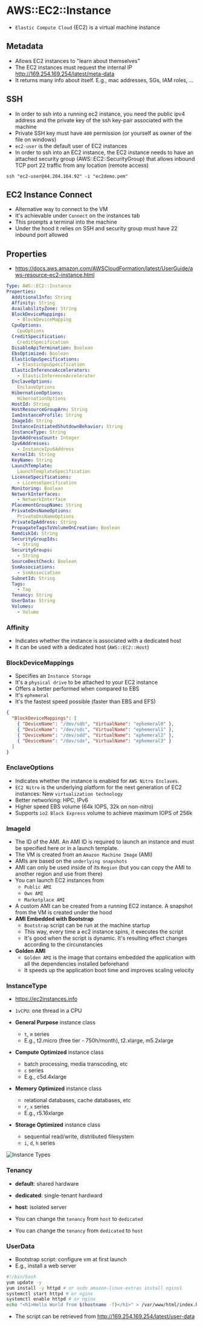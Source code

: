# AWS::EC2::Instance

- `Elastic Compute Cloud` (EC2) is a virtual machine instance

## Metadata

- Allows EC2 instances to "learn about themselves"
- The EC2 instances must request the internal IP <http://169.254.169.254/latest/meta-data>
- It returns many info about itself. E.g., mac addresses, SGs, IAM roles, ...

## SSH

- In order to ssh into a running ec2 instance, you need the public ipv4 address and the private key of the ssh key-pair associated with the machine
- Private SSH key must have `400` permission (or yourself as owner of the file on windows)
- `ec2-user` is the default user of EC2 instances
- In order to ssh into an EC2 instance, the EC2 instance needs to have an attached security group (AWS::EC2::SecurityGroup) that allows inbound TCP port 22 traffic from any location (remote access)

```shell
ssh "ec2-user@44.204.164.92" -i "ec2demo.pem"
```

## EC2 Instance Connect

- Alternative way to connect to the VM
- It's achievable under `Connect` on the instances tab
- This prompts a terminal into the machine
- Under the hood it relies on SSH and security group must have 22 inbound port allowed

## Properties

- <https://docs.aws.amazon.com/AWSCloudFormation/latest/UserGuide/aws-resource-ec2-instance.html>

```yaml
Type: AWS::EC2::Instance
Properties:
  AdditionalInfo: String
  Affinity: String
  AvailabilityZone: String
  BlockDeviceMappings:
    - BlockDeviceMapping
  CpuOptions:
    CpuOptions
  CreditSpecification:
    CreditSpecification
  DisableApiTermination: Boolean
  EbsOptimized: Boolean
  ElasticGpuSpecifications:
    - ElasticGpuSpecification
  ElasticInferenceAccelerators:
    - ElasticInferenceAccelerator
  EnclaveOptions:
    EnclaveOptions
  HibernationOptions:
    HibernationOptions
  HostId: String
  HostResourceGroupArn: String
  IamInstanceProfile: String
  ImageId: String
  InstanceInitiatedShutdownBehavior: String
  InstanceType: String
  Ipv6AddressCount: Integer
  Ipv6Addresses:
    - InstanceIpv6Address
  KernelId: String
  KeyName: String
  LaunchTemplate:
    LaunchTemplateSpecification
  LicenseSpecifications:
    - LicenseSpecification
  Monitoring: Boolean
  NetworkInterfaces:
    - NetworkInterface
  PlacementGroupName: String
  PrivateDnsNameOptions:
    PrivateDnsNameOptions
  PrivateIpAddress: String
  PropagateTagsToVolumeOnCreation: Boolean
  RamdiskId: String
  SecurityGroupIds:
    - String
  SecurityGroups:
    - String
  SourceDestCheck: Boolean
  SsmAssociations:
    - SsmAssociation
  SubnetId: String
  Tags:
    - Tag
  Tenancy: String
  UserData: String
  Volumes:
    - Volume
```

### Affinity

- Indicates whether the instance is associated with a dedicated host
- It can be used with a dedicated host (`AWS::EC2::Host`)

### BlockDeviceMappings

- Specifies an `Instance Storage`
- It's a `physical drive` to be attached to your EC2 instance
- Offers a better performed when compared to EBS
- It's `ephemeral`
- It's the fastest speed possible (faster than EBS and EFS)

```json
{
  "BlockDeviceMappings": [
    { "DeviceName": "/dev/sdb", "VirtualName": "ephemeral0" },
    { "DeviceName": "/dev/sdc", "VirtualName": "ephemeral1" },
    { "DeviceName": "/dev/sdd", "VirtualName": "ephemeral2" },
    { "DeviceName": "/dev/sde", "VirtualName": "ephemeral3" }
  ]
}
```

### EnclaveOptions

- Indicates whether the instance is enabled for `AWS Nitro Enclaves`.
- `EC2 Nitro` is the underlying platform for the next generation of EC2 instances: New `virtualization technology`
- Better networking: HPC, IPv6
- Higher speed EBS volume (64k IOPS, 32k on non-nitro)
- Supports `io2 Block Express` volume to achieve maximum IOPS of 256k

### ImageId

- The ID of the AMI. An AMI ID is required to launch an instance and must be specified here or in a launch template.
- The VM is created from an `Amazon Machine Image` (AMI)
- AMIs are based on the `underlying snapshots`
- AMI can only be used inside of its `Region` (but you can copy the AMI to another region and use from there)
- You can launch EC2 instances from
  - `Public AMI`
  - `Own AMI`
  - `Marketplace AMI`
- A custom AMI can be created from a running EC2 instance. A snapshot from the VM is created under the hood
- **AMI Embedded with Bootstrap**
  - `Bootstrap` script can be run at the machine startup
  - This way, every time a ec2 instance spins, it executes the script
  - It's good when the script is dynamic. It's resulting effect changes according to the circunstancies
- **Golden AMI**
  - `Golden AMI` is the image that contains embedded the application with all the dependencies installed beforehand
  - It speeds up the application boot time and improves scaling velocity

### InstanceType

- <https://ec2instances.info>
- `1vCPU`: one thread in a CPU

- **General Purpose** instance class
  - `t`, `m` series
  - E.g., t2.micro (free tier - 750h/month), t2.xlarge, m5.2xlarge
- **Compute Optimized** instance class
  - batch processing, media transcoding, etc
  - `c` series
  - E.g., c5d.4xlarge
- **Memory Optimized** instance class
  - relational databases, cache databases, etc
  - `r`, `x` series
  - E.g., r5.16xlarge
- **Storage Optimized** instance class
  - sequential read/write, distributed filesystem
  - `i`, `d`, `h` series

![Instance Types](.images/instance-types.png)

### Tenancy

- **default**: shared hardware
- **dedicated**: single-tenant hardward
- **host**: isolated server

- You can change the `tenancy` from `host` to `dedicated`
- You can change the `tenancy` from `dedicated` to `host`

### UserData

- Bootstrap script: configure vm at first launch
- E.g., install a web server

```bash
#!/bin/bash
yum update -y
yum install -y httpd # or sudo amazon-linux-extras install nginx1
systemctl start httpd # or nginx
systemctl enable httpd # or nginx
echo "<h1>Hello World from $(hostname -f)</h1>" > /var/www/html/index.html # /usr/share/nginx/html for nginx
```

- The script can be retrieved from <http://169.254.169.254/latest/user-data>
